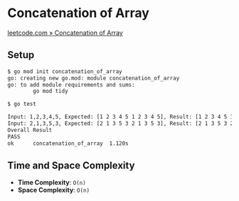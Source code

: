 # Concatenation of Array

[leetcode.com » Concatenation of Array](https://leetcode.com/problems/concatenation-of-array)

## Setup

```bash
$ go mod init concatenation_of_array
go: creating new go.mod: module concatenation_of_array
go: to add module requirements and sums:
        go mod tidy

$ go test

Input: 1,2,3,4,5, Expected: [1 2 3 4 5 1 2 3 4 5], Result: [1 2 3 4 5 1 2 3 4 5]    --------- Pass
Input: 2,1,3,5,3, Expected: [2 1 3 5 3 2 1 3 5 3], Result: [2 1 3 5 3 2 1 3 5 3]    --------- Pass
Overall Result
PASS
ok      concatenation_of_array  1.120s
```

## Time and Space Complexity

- **Time Complexity**: `O(n)`
- **Space Complexity**: `O(n)`
